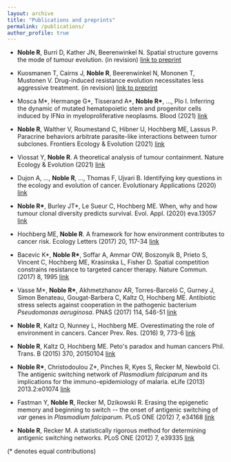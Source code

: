 ```yaml
---
layout: archive
title: "Publications and preprints"
permalink: /publications/
author_profile: true
---
```


* **Noble R**, Burri D, Kather JN, Beerenwinkel N.
Spatial structure governs the mode of tumour evolution.
(in revision) [link to preprint](https://www.biorxiv.org/content/10.1101/586735v1)

* Kuosmanen T, Cairns J, **Noble R**, Beerenwinkel N, Mononen T, Mustonen V.
Drug-induced resistance evolution necessitates less aggressive treatment.
(in revision) [link to preprint](https://www.biorxiv.org/content/early/2020/10/08/2020.10.07.330134)

* Mosca M\*, Hermange G\*, Tisserand A\*, **Noble R\***, ..., Plo I.
Inferring the dynamic of mutated hematopoietic stem and progenitor cells induced by IFNα in myeloproliferative neoplasms.
Blood (2021) [link](https://doi.org/10.1182/blood.2021010986)

* **Noble R**, Walther V, Roumestand C, Hibner U, Hochberg ME, Lassus P.
Paracrine behaviors arbitrate parasite-like interactions between tumor subclones.
Frontiers Ecology &amp; Evolution (2021) [link](https://doi.org/10.3389/fevo.2021.675638)

* Viossat Y, **Noble R**.
A theoretical analysis of tumour containment.
Nature Ecology &amp; Evolution (2021) [link](https://doi.org/10.1038/s41559-021-01428-w)

* Dujon A, ..., **Noble R**, ..., Thomas F, Ujvari B.
Identifying key questions in the ecology and evolution of cancer.
Evolutionary Applications (2020) [link](https://onlinelibrary.wiley.com/doi/abs/10.1111/eva.13190)

* **Noble R\***, Burley JT\*, Le Sueur C, Hochberg ME.
When, why and how tumour clonal diversity predicts survival.
Evol. Appl. (2020) eva.13057 [link](https://doi.org/10.1111/eva.13057)

* Hochberg ME, **Noble R**.
A framework for how environment contributes to cancer risk.
Ecology Letters (2017) 20, 117-34 [link](https://onlinelibrary.wiley.com/doi/full/10.1111/ele.12726)

*	Bacevic K\*, **Noble R\***, Soffar A, Ammar OW, Boszonyik B, Prieto S, Vincent C, Hochberg ME, Krasinska L, Fisher D.
Spatial competition constrains resistance to targeted cancer therapy.
Nature Commun. (2017) 8, 1995 [link](https://www.nature.com/articles/s41467-017-01516-1)

* Vasse M\*, **Noble R\***, Akhmetzhanov AR, Torres-Barceló C, Gurney J, Simon Benateau, Gougat-Barbera C, Kaltz O, Hochberg ME.
Antibiotic stress selects against cooperation in the pathogenic bacterium *Pseudomonas aeruginosa*.
PNAS (2017) 114, 546-51 [link](https://www.pnas.org/content/114/3/546)

* **Noble R**, Kaltz O, Nunney L, Hochberg ME.
Overestimating the role of environment in cancers.
Cancer Prev. Res. (2016) 9, 773-6 [link](https://cancerpreventionresearch.aacrjournals.org/content/9/10/773)

* **Noble R**, Kaltz O, Hochberg ME.
Peto's paradox and human cancers
Phil. Trans. B (2015) 370, 20150104 [link](https://royalsocietypublishing.org/doi/10.1098/rstb.2015.0104)

* **Noble R\***, Christodoulou Z\*, Pinches R, Kyes S, Recker M, Newbold CI.
The antigenic switching network of *Plasmodium falciparum* and its implications for the immuno-epidemiology of malaria.
eLife (2013) 2013.2:e01074 [link](https://elifesciences.org/articles/01074)

* Fastman Y, **Noble R**, Recker M, Dzikowski R.
Erasing the epigenetic memory and beginning to switch -- the onset of antigenic switching of *var* genes in *Plasmodium falciparum*.
PLoS ONE (2012) 7, e34168 [link](https://journals.plos.org/plosone/article?id=10.1371/journal.pone.0034168)

* **Noble R**, Recker M.
A statistically rigorous method for determining antigenic switching networks.
PLoS ONE (2012) 7, e39335 [link](https://journals.plos.org/plosone/article?id=10.1371/journal.pone.0039335)

(* denotes equal contributions)

